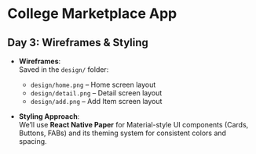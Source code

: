 # College Marketplace App

## Day 3: Wireframes & Styling

- **Wireframes**:  
  Saved in the `design/` folder:
  - `design/home.png` – Home screen layout  
  - `design/detail.png` – Detail screen layout  
  - `design/add.png` – Add Item screen layout

- **Styling Approach**:  
  We’ll use **React Native Paper** for Material-style UI components (Cards, Buttons, FABs) and its theming system for consistent colors and spacing.